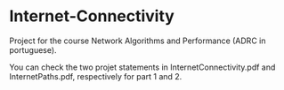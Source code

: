 # Internet-Connectivity

Project for the course Network Algorithms and Performance (ADRC in portuguese).


You can check the two projet statements in InternetConnectivity.pdf and InternetPaths.pdf, respectively for part 1 and 2.
